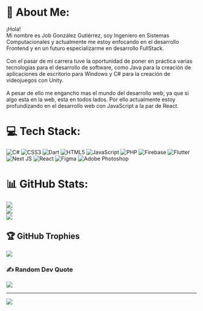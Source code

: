 # 💫 About Me:
¡Hola! <br>Mi nombre es Job González Gutiérrez, soy Ingeniero en Sistemas Computacionales y actualmente me estoy enfocando en el desarrollo Frontend y en un futuro especializarme en desarrollo FullStack.<br><br>Con el pasar de mi carrera tuve la oportunidad de poner en práctica varias tecnologías para el desarrollo de software, como Java para la creación de aplicaciones de escritorio para Windows y C# para la creación de videojuegos con Unity.<br><br>A pesar de ello me engancho mas el mundo del desarrollo web, ya que si algo esta en la web, esta en todos lados. Por ello actualmente estoy profundizando en el desarrollo web con JavaScript a la par de React.


# 💻 Tech Stack:
![C#](https://img.shields.io/badge/c%23-%23239120.svg?style=for-the-badge&logo=c-sharp&logoColor=white) ![CSS3](https://img.shields.io/badge/css3-%231572B6.svg?style=for-the-badge&logo=css3&logoColor=white) ![Dart](https://img.shields.io/badge/dart-%230175C2.svg?style=for-the-badge&logo=dart&logoColor=white) ![HTML5](https://img.shields.io/badge/html5-%23E34F26.svg?style=for-the-badge&logo=html5&logoColor=white) ![JavaScript](https://img.shields.io/badge/javascript-%23323330.svg?style=for-the-badge&logo=javascript&logoColor=%23F7DF1E) ![PHP](https://img.shields.io/badge/php-%23777BB4.svg?style=for-the-badge&logo=php&logoColor=white) ![Firebase](https://img.shields.io/badge/firebase-%23039BE5.svg?style=for-the-badge&logo=firebase) ![Flutter](https://img.shields.io/badge/Flutter-%2302569B.svg?style=for-the-badge&logo=Flutter&logoColor=white) ![Next JS](https://img.shields.io/badge/Next-black?style=for-the-badge&logo=next.js&logoColor=white) ![React](https://img.shields.io/badge/react-%2320232a.svg?style=for-the-badge&logo=react&logoColor=%2361DAFB) 	![Figma](https://img.shields.io/badge/figma-%23F24E1E.svg?style=for-the-badge&logo=figma&logoColor=white) ![Adobe Photoshop](https://img.shields.io/badge/adobephotoshop-%2331A8FF.svg?style=for-the-badge&logo=adobephotoshop&logoColor=white)
# 📊 GitHub Stats:
![](https://github-readme-stats.vercel.app/api?username=theJobGG&theme=react&hide_border=true&include_all_commits=true&count_private=true)<br/>
![](https://github-readme-streak-stats.herokuapp.com/?user=theJobGG&theme=react&hide_border=true)<br/>
![](https://github-readme-stats.vercel.app/api/top-langs/?username=theJobGG&theme=react&hide_border=true&include_all_commits=true&count_private=true&layout=compact)

## 🏆 GitHub Trophies
![](https://github-profile-trophy.vercel.app/?username=theJobGG&theme=radical&no-frame=false&no-bg=false&margin-w=4)

### ✍️ Random Dev Quote
![](https://quotes-github-readme.vercel.app/api?type=horizontal&theme=tokyonight)

---
[![](https://visitcount.itsvg.in/api?id=theJobGG&icon=8&color=1)](https://visitcount.itsvg.in)

<!-- Proudly created with GPRM ( https://gprm.itsvg.in ) -->
